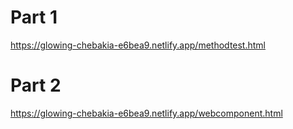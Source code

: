 # Part 1
https://glowing-chebakia-e6bea9.netlify.app/methodtest.html

# Part 2
https://glowing-chebakia-e6bea9.netlify.app/webcomponent.html